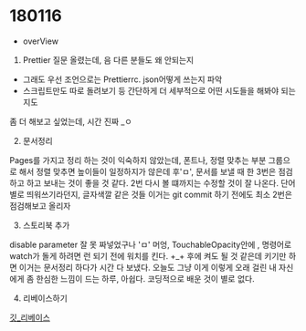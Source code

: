 # 180116

* overView

1. Prettier 질문 올렸는데, 음 다른 분들도 왜 안되는지 

* 그래도 우선 조언으로는 Prettierrc. json어떻게 쓰는지 파악
* 스크립트만도 따로 돌려보기 등 간단하게 더 세부적으로 어떤 시도들을 해봐야 되는지도 

좀 더 해보고 싶었는데, 시간 진짜 _ㅇ 

2. 문서정리

Pages를 가지고 정리 하는 것이 익숙하지 않았는데, 폰트나, 정렬 맞추는 부분 그룹으로 해서 정렬 맞추면 높이들이 일정하지가 않은데 후'ㅁ', 
문서를 보낼 때 한 3번은 점검하고 하고 보내는 것이 좋을 것 같다. 
2번 다시 볼 떄까지는 수정할 것이 잘 나온다. 단어 별로 띄워쓰기라던지, 글자색깔 같은 것들 
이거는 git commit 하기 전에도 최소 2번은 점검해보고 올리자 

3. 스토리북 추가 

disable parameter 잘 못 짜넣었구나 'ㅁ' 머엉, TouchableOpacity안에 , 
명령어로 watch가 돌게 하려면 런 되기 전에 워치를 킨다. +_+ 후에 켜도 될 것 같은데 키기만 하면 
이거는 문서정리 하다가 시간 다 보냈다. 오늘도 그냥 이게 이렇게 오래 걸린 내 자신에게 좀 한심한 느낌이 드는 하루, 아쉽다. 
코딩적으로 배운 것이 별로 없다. 

4. 리베이스하기 

[깃_리베이스](https://git-scm.com/book/ko/v1/Git-%EB%B8%8C%EB%9E%9C%EC%B9%98-Rebase%ED%95%98%EA%B8%B0)
